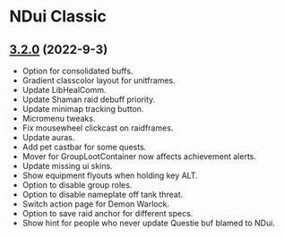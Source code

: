 # NDui Classic

## [3.2.0](https://github.com/siweia/NDui/tree/3.2.0) (2022-9-3)

- Option for consolidated buffs.
- Gradient classcolor layout for unitframes.
- Update LibHealComm.
- Update Shaman raid debuff priority.
- Update minimap tracking button.
- Micromenu tweaks.
- Fix mousewheel clickcast on raidframes.
- Update auras.
- Add pet castbar for some quests.
- Mover for GroupLootContainer now affects achievement alerts.
- Update missing ui skins.
- Show equipment flyouts when holding key ALT.
- Option to disable group roles.
- Option to disable nameplate off tank threat.
- Switch action page for Demon Warlock.
- Option to save raid anchor for different specs.
- Show hint for people who never update Questie buf blamed to NDui.
